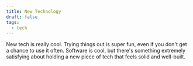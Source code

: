 ```yaml
---
title: New Technology
draft: false
tags:
  - tech
---
```

 
New tech is really cool. Trying things out is super fun, even if you don't get a chance to use it often. Software is cool, but there's something extremely satisfying about holding a new piece of tech that feels solid and well-built. 